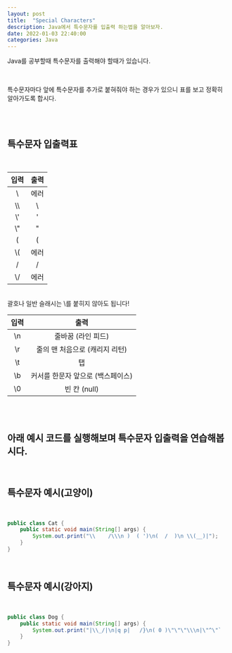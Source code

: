 ```yaml
---
layout: post
title:  "Special Characters"
description: Java에서 특수문자를 입출력 하는법을 알아보자.
date: 2022-01-03 22:40:00  
categories: Java
---
```

Java를 공부할때 특수문자를 출력해야 할때가 있습니다.

<br>

특수문자마다 앞에 특수문자를 추가로 붙혀줘야 하는 경우가 있으니 표를 보고 정확히 알아가도록 합시다.

<br><br>

## 특수문자 입출력표
<br>

| 입력 | 출력 |
:---:|:---:
| \ | 에러
| \\\ | \
| \\' | '
| \\" | " 
| ( | (
| \\( | 에러
| / | /
| \\/ | 에러 

<br>
괄호나 일반 슬래시는 \를 붙히지 않아도 됩니다!

<br>

| 입력 | 출력 |
:---:|:---:
| \n | 줄바꿈 (라인 피드)
| \r | 줄의 맨 처음으로 (캐리지 리턴)
| \t | 탭
| \b | 커서를 한문자 앞으로 (백스페이스) 
| \0 | 빈 칸 (null) 

<br>
<br>

## 아래 예시 코드를 실행해보며 특수문자 입출력을 연습해봅시다.

<br>

## 특수문자 예시(고양이)

<br>

```java
public class Cat {
    public static void main(String[] args) {
        System.out.print("\\    /\\\n )  ( ')\n(  /  )\n \\(__)|");
    }
}
```
<br>


## 특수문자 예시(강아지)

<br>

```java
public class Dog {
    public static void main(String[] args) {
        System.out.print("|\\_/|\n|q p|   /}\n( 0 )\"\"\"\\\n|\"^\"`    |\n||_/=\\\\__|");
    }
}
```

<br>
<br>
<br>
<br>
